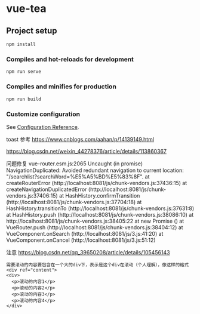 # vue-tea

## Project setup
```
npm install
```

### Compiles and hot-reloads for development
```
npm run serve
```

### Compiles and minifies for production
```
npm run build
```

### Customize configuration
See [Configuration Reference](https://cli.vuejs.org/config/).


toast 参考
https://www.cnblogs.com/aahan/p/14139149.html

https://blog.csdn.net/weixin_44278376/article/details/113860367



问题修复
vue-router.esm.js:2065 Uncaught (in promise) NavigationDuplicated: Avoided redundant navigation to current location: "/searchlist?searchWord=%E5%A5%BD%E5%83%8F".
    at createRouterError (http://localhost:8081/js/chunk-vendors.js:37436:15)
    at createNavigationDuplicatedError (http://localhost:8081/js/chunk-vendors.js:37406:15)
    at HashHistory.confirmTransition (http://localhost:8081/js/chunk-vendors.js:37704:18)
    at HashHistory.transitionTo (http://localhost:8081/js/chunk-vendors.js:37631:8)
    at HashHistory.push (http://localhost:8081/js/chunk-vendors.js:38086:10)
    at http://localhost:8081/js/chunk-vendors.js:38405:22
    at new Promise (<anonymous>)
    at VueRouter.push (http://localhost:8081/js/chunk-vendors.js:38404:12)
    at VueComponent.onSearch (http://localhost:8081/js/3.js:41:20)
    at VueComponent.onCancel (http://localhost:8081/js/3.js:51:12)



注意
    https://blog.csdn.net/qq_39650208/article/details/105456143

    需要滚动的内容要包含在一个大的div下，表示是这个div在滚动（个人理解），像这样的格式
    <div ref="content">
    <div>
      <p>滚动的内容1</p>
      <p>滚动的内容2</p>
      <p>滚动的内容3</p>
      <p>滚动的内容4</p>
    </div>
  </div>